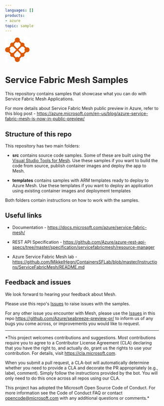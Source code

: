 ```yaml
---
languages: []
products:
- azure
topic: sample
---
```


![Mesh-01](./media/Mesh_icon.png)

# Service Fabric Mesh Samples

This repository contains samples that showcase what you can do with Service Fabric Mesh Applications.

For more details about Service Fabric Mesh public preview in Azure, refer to this blog post - https://azure.microsoft.com/en-us/blog/azure-service-fabric-mesh-is-now-in-public-preview/

## Structure of this repo

This repository has two main folders:

- **src** contains source code samples. Some of these are built using the [Visual Studio Tools for Mesh](https://docs.microsoft.com/en-us/azure/service-fabric-mesh/service-fabric-mesh-howto-setup-developer-environment-sdk). Use these samples if you want to build the code from source, publish container images and deploy the app to Mesh.

- **templates** contains samples with ARM templates ready to deploy to Azure Mesh. Use these templates if you want to deploy an application using existing container images and deployment templates

Both folders contain instructions on how to work with the samples.

## Useful links

- Documentation - https://docs.microsoft.com/azure/service-fabric-mesh/

- REST API Specification - https://github.com/Azure/azure-rest-api-specs/tree/master/specification/servicefabricmesh/resource-manager

- Azure Service Fabric Mesh lab - https://github.com/MikkelHegn/ContainersSFLab/blob/master/Instructions/ServiceFabricMesh/README.md

## Feedback and issues

We look forward to hearing your feedback about Mesh.

Please use this repo's [Issues](https://github.com/Azure-Samples/service-fabric-mesh/issues) to raise issues with the samples.

For any other issue you encounter with Mesh, please use the [Issues](https://github.com/Azure/seabreeze-preview-pr/issues) in this repo https://github.com/Azure/seabreeze-preview-pr/ to inform us of any bugs you come across, or improvements you would like to request.

---
*This project welcomes contributions and suggestions. Most contributions require you to agree to a Contributor License Agreement (CLA) declaring that you have the right to, and actually do, grant us the rights to use your contribution. For details, visit https://cla.microsoft.com.

When you submit a pull request, a CLA-bot will automatically determine whether you need to provide a CLA and decorate the PR appropriately (e.g., label, comment). Simply follow the instructions provided by the bot. You will only need to do this once across all repos using our CLA.

This project has adopted the Microsoft Open Source Code of Conduct. For more information see the Code of Conduct FAQ or contact opencode@microsoft.com with any additional questions or comments.*
